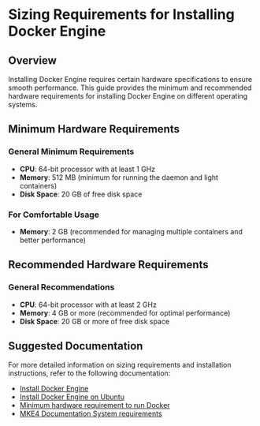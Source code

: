 
# Sizing Requirements for Installing Docker Engine

## Overview

Installing Docker Engine requires certain hardware specifications to ensure smooth performance. This guide provides the minimum and recommended hardware requirements for installing Docker Engine on different operating systems.

## Minimum Hardware Requirements

### General Minimum Requirements

- **CPU**: 64-bit processor with at least 1 GHz
- **Memory**: 512 MB (minimum for running the daemon and light containers)
- **Disk Space**: 20 GB of free disk space

### For Comfortable Usage

- **Memory**: 2 GB (recommended for managing multiple containers and better performance)

## Recommended Hardware Requirements

### General Recommendations

- **CPU**: 64-bit processor with at least 2 GHz
- **Memory**: 4 GB or more (recommended for optimal performance)
- **Disk Space**: 20 GB or more of free disk space

## Suggested Documentation

For more detailed information on sizing requirements and installation instructions, refer to the following documentation:

- [Install Docker Engine](https://docs.docker.com/engine/install/)
- [Install Docker Engine on Ubuntu](https://docs.docker.com/engine/install/ubuntu/)
- [Minimum hardware requirement to run Docker](https://forums.docker.com/t/minimum-hardware-requirement-to-run-docker/28072)
- [MKE4 Documentation System requirements](https://docs.mirantis.com/mke-docs/docs/getting-started/system-requirements/)
